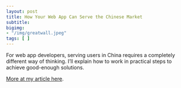 ```yaml
---
layout: post
title: How Your Web App Can Serve the Chinese Market
subtitle: 
bigimg: 
- "/img/greatwall.jpeg"
tags: [ ]
---
```

For web app developers, serving users in China requires a completely different way of thinking. I’ll explain how to work in practical steps to achieve good-enough solutions.

[More at my article here](https://blog.doit-intl.com/how-your-web-app-can-serve-the-chinese-market-eddca502b6a9?source=friends_link&sk=84887f539e7cbf8f8f3d86ba75abeb68). 

